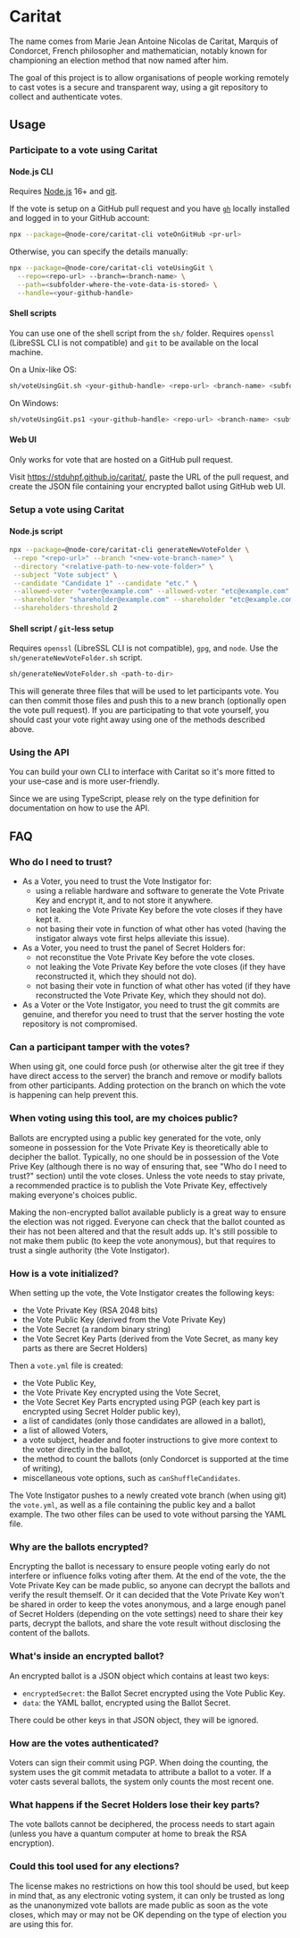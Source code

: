 # Caritat

The name comes from Marie Jean Antoine Nicolas de Caritat, Marquis of Condorcet,
French philosopher and mathematician, notably known for championing an election
method that now named after him.

The goal of this project is to allow organisations of people working remotely to
cast votes is a secure and transparent way, using a git repository to collect and
authenticate votes.

## Usage

### Participate to a vote using Caritat

#### Node.js CLI

Requires [Node.js](https://nodejs.org) 16+ and [git](https://git-scm.com).

If the vote is setup on a GitHub pull request and you have
[`gh`](https://cli.github.com) locally installed and logged in to your GitHub
account:

```sh
npx --package=@node-core/caritat-cli voteOnGitHub <pr-url>
```

Otherwise, you can specify the details manually:

```sh
npx --package=@node-core/caritat-cli voteUsingGit \
  --repo=<repo-url> --branch=<branch-name> \
  --path=<subfolder-where-the-vote-data-is-stored> \
  --handle=<your-github-handle>
```

#### Shell scripts

You can use one of the shell script from the `sh/` folder. Requires `openssl`
(LibreSSL CLI is not compatible) and `git` to be available on the local machine.

On a Unix-like OS:

```sh
sh/voteUsingGit.sh <your-github-handle> <repo-url> <branch-name> <subfolder-where-the-vote-data-is-stored>
```

On Windows:

```sh
sh/voteUsingGit.ps1 <your-github-handle> <repo-url> <branch-name> <subfolder-where-the-vote-data-is-stored>
```

#### Web UI

Only works for vote that are hosted on a GitHub pull request.

Visit <https://stduhpf.github.io/caritat/>, paste the URL of the pull request,
and create the JSON file containing your encrypted ballot using GitHub web UI.

### Setup a vote using Caritat

#### Node.js script

```sh
npx --package=@node-core/caritat-cli generateNewVoteFolder \
 --repo "<repo-url>" --branch "<new-vote-branch-name>" \
 --directory "<relative-path-to-new-vote-folder>" \
 --subject "Vote subject" \
 --candidate "Candidate 1" --candidate "etc." \
 --allowed-voter "voter@example.com" --allowed-voter "etc@example.com" \
 --shareholder "shareholder@example.com" --shareholder "etc@example.com" \
 --shareholders-threshold 2
```

#### Shell script / `git`-less setup

Requires `openssl` (LibreSSL CLI is not compatible), `gpg`, and `node`.
Use the `sh/generateNewVoteFolder.sh` script.

```sh
sh/generateNewVoteFolder.sh <path-to-dir>
```

This will generate three files that will be used to let participants vote. You
can then commit those files and push this to a new branch (optionally open the
vote pull request). If you are participating to that vote yourself, you should
cast your vote right away using one of the methods described above.

### Using the API

You can build your own CLI to interface with Caritat so it's more fitted to your
use-case and is more user-friendly.

Since we are using TypeScript, please rely on the type definition for
documentation on how to use the API.

## FAQ

### Who do I need to trust?

- As a Voter, you need to trust the Vote Instigator for:
  - using a reliable hardware and software to generate the Vote Private Key and
    encrypt it, and to not store it anywhere.
  - not leaking the Vote Private Key before the vote closes if they have kept it.
  - not basing their vote in function of what other has voted (having the
    instigator always vote first helps alleviate this issue).
- As a Voter, you need to trust the panel of Secret Holders for:
  - not reconstitue the Vote Private Key before the vote closes.
  - not leaking the Vote Private Key before the vote closes (if they have
    reconstructed it, which they should not do).
  - not basing their vote in function of what other has voted (if they have
    reconstructed the Vote Private Key, which they should not do).
- As a Voter or the Vote Instigator, you need to trust the git commits are genuine,
  and therefor you need to trust that the server hosting the vote repository is
  not compromised.

### Can a participant tamper with the votes?

When using git, one could force push (or otherwise alter the git tree if they
have direct access to the server) the branch and remove or modify
ballots from other participants. Adding protection on the branch on which the
vote is happening can help prevent this.

### When voting using this tool, are my choices public?

Ballots are encrypted using a public key generated for the vote, only someone in
possession for the Vote Private Key is theoretically able to decipher the ballot.
Typically, no one should be in possession of the Vote Prive Key (although
there is no way of ensuring that, see "Who do I need to trust?" section) until
the vote closes. Unless the vote needs to stay private, a recommended practice
is to publish the Vote Private Key, effectively making everyone's choices
public.

Making the non-encrypted ballot available publicly is a great way to ensure the
election was not rigged. Everyone can check that the ballot counted as their has
not been altered and that the result adds up. It's still possible to not make
them public (to keep the vote anonymous), but that requires to trust a single
authority (the Vote Instigator).

### How is a vote initialized?

When setting up the vote, the Vote Instigator creates the following keys:

- the Vote Private Key (RSA 2048 bits)
- the Vote Public Key (derived from the Vote Private Key)
- the Vote Secret (a random binary string)
- the Vote Secret Key Parts (derived from the Vote Secret, as many key parts as
  there are Secret Holders)

Then a `vote.yml` file is created:

- the Vote Public Key,
- the Vote Private Key encrypted using the Vote Secret,
- the Vote Secret Key Parts encrypted using PGP (each key part is encrypted
  using Secret Holder public key),
- a list of candidates (only those candidates are allowed in a ballot),
- a list of allowed Voters,
- a vote subject, header and footer instructions to give more context to the
  voter directly in the ballot,
- the method to count the ballots (only Condorcet is supported at the time of
  writing),
- miscellaneous vote options, such as `canShuffleCandidates`.

The Vote Instigator pushes to a newly created vote branch (when using git) the
`vote.yml`, as well as a file containing the public key and a ballot example.
The two other files can be used to vote without parsing the YAML file.

### Why are the ballots encrypted?

Encrypting the ballot is necessary to ensure people voting early do not
interfere or influence folks voting after them. At the end of the vote, the
the Vote Private Key can be made public, so anyone can decrypt the ballots and verify
the result themself. Or it can decided that the Vote Private Key won't be shared in
order to keep the votes anonymous, and a large enough panel of Secret Holders
(depending on the vote settings) need to share their key parts, decrypt the
ballots, and share the vote result without disclosing the content of the ballots.

### What's inside an encrypted ballot?

An encrypted ballot is a JSON object which contains at least two keys:

- `encryptedSecret`: the Ballot Secret encrypted using the Vote Public Key.
- `data`: the YAML ballot, encrypted using the Ballot Secret.

There could be other keys in that JSON object, they will be ignored.

### How are the votes authenticated?

Voters can sign their commit using PGP. When doing the counting, the system uses
the git commit metadata to attribute a ballot to a voter. If a voter casts
several ballots, the system only counts the most recent one.

### What happens if the Secret Holders lose their key parts?

The vote ballots cannot be deciphered, the process needs to start again (unless
you have a quantum computer at home to break the RSA encryption).

### Could this tool used for any elections?

The license makes no restrictions on how this tool should be used, but keep in
mind that, as any electronic voting system, it can only be trusted as long as
the unanonymized vote ballots are made public as soon as the vote closes, which
may or may not be OK depending on the type of election you are using this for.
